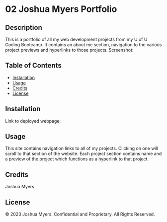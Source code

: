 # 02 Joshua Myers Portfolio

## Description
This is a portfolio of all my web development projects from my U of U Coding Bootcamp. 
It contains an about me section, navigation to the various project previews and hyperlinks to those projects.
Screenshot:

## Table of Contents
- [Installation](#installation)
- [Usage](#usage)
- [Credits](#credits)
- [License](#license)

## Installation
Link to deployed webpage: 


## Usage
This site contains navigation links to all of my projects. Clicking on one will scroll to that section of the website.
Each project section contains name and a preview of the project which functions as a hyperlink to that project.

## Credits
Joshua Myers

## License
© 2023 Joshua Myers. Confidential and Proprietary. All Rights Reserved.

